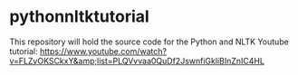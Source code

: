 # pythonnltktutorial
This repository will hold the source code for the Python and NLTK Youtube tutorial: https://www.youtube.com/watch?v=FLZvOKSCkxY&amp;list=PLQVvvaa0QuDf2JswnfiGkliBInZnIC4HL
